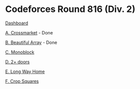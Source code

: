 # Codeforces Round 816 (Div. 2)

[Dashboard](https://codeforces.com/contest/1715)

[A. Crossmarket](https://codeforces.com/contest/1715/problem/A) - Done

[B. Beautiful Array](https://codeforces.com/contest/1715/problem/B) - Done

[C. Monoblock](https://codeforces.com/contest/1715/problem/C)

[D. 2+ doors](https://codeforces.com/contest/1715/problem/D)

[E. Long Way Home](https://codeforces.com/contest/1715/problem/E)

[F. Crop Squares](https://codeforces.com/contest/1715/problem/F)
